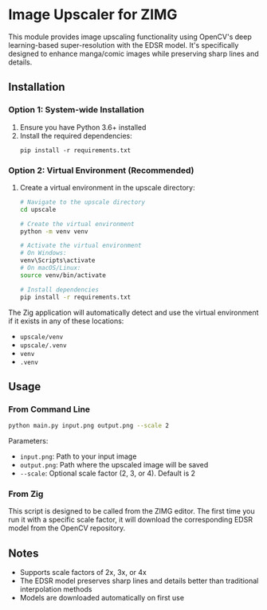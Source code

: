 # Image Upscaler for ZIMG

This module provides image upscaling functionality using OpenCV's deep learning-based super-resolution with the EDSR model. It's specifically designed to enhance manga/comic images while preserving sharp lines and details.

## Installation

### Option 1: System-wide Installation

1. Ensure you have Python 3.6+ installed
2. Install the required dependencies:
   ```
   pip install -r requirements.txt
   ```

### Option 2: Virtual Environment (Recommended)

1. Create a virtual environment in the upscale directory:
   ```bash
   # Navigate to the upscale directory
   cd upscale
   
   # Create the virtual environment
   python -m venv venv
   
   # Activate the virtual environment
   # On Windows:
   venv\Scripts\activate
   # On macOS/Linux:
   source venv/bin/activate
   
   # Install dependencies
   pip install -r requirements.txt
   ```

The Zig application will automatically detect and use the virtual environment if it exists in any of these locations:
- `upscale/venv`
- `upscale/.venv`
- `venv`
- `.venv`

## Usage

### From Command Line

```bash
python main.py input.png output.png --scale 2
```

Parameters:
- `input.png`: Path to your input image
- `output.png`: Path where the upscaled image will be saved
- `--scale`: Optional scale factor (2, 3, or 4). Default is 2

### From Zig

This script is designed to be called from the ZIMG editor. The first time you run it with a specific scale factor, it will download the corresponding EDSR model from the OpenCV repository.

## Notes

- Supports scale factors of 2x, 3x, or 4x
- The EDSR model preserves sharp lines and details better than traditional interpolation methods
- Models are downloaded automatically on first use 